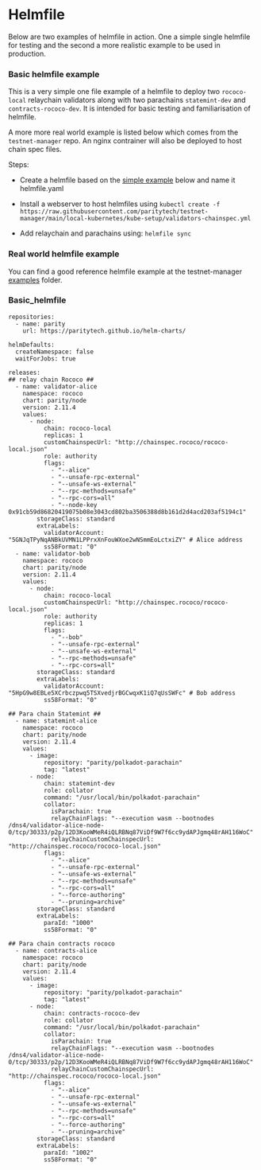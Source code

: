 # Helmfile

Below are two examples of helmfile in action. One a simple single helmfile for testing and the second a more realistic example to be used in production.

### Basic helmfile example

This is a very simple one file example of a helmfile to deploy two `rococo-local` relaychain validators along with two parachains `statemint-dev` and `contracts-rococo-dev`. It is intended for basic testing and familiarisation of helmfile.

A more more real world example is listed below which comes from the `testnet-manager` repo. An nginx contrainer will also be deployed to host chain spec files.

Steps:

- Create a helmfile based on the [simple example](#basic_helmfile) below and name it helmfile.yaml

- Install a webserver to host helmfiles using `kubectl create -f https://raw.githubusercontent.com/paritytech/testnet-manager/main/local-kubernetes/kube-setup/validators-chainspec.yml`

- Add relaychain and parachains using: `helmfile sync`

### Real world helmfile example

You can find a good reference helmfile example at the testnet-manager [examples](https://github.com/paritytech/testnet-manager/tree/main/local-kubernetes/charts) folder.

### Basic_helmfile

```
repositories:
  - name: parity
    url: https://paritytech.github.io/helm-charts/

helmDefaults:
  createNamespace: false
  waitForJobs: true

releases:
## relay chain Rococo ##
  - name: validator-alice
    namespace: rococo
    chart: parity/node
    version: 2.11.4
    values:
      - node:
          chain: rococo-local
          replicas: 1
          customChainspecUrl: "http://chainspec.rococo/rococo-local.json"
          role: authority
          flags:
            - "--alice"
            - "--unsafe-rpc-external"
            - "--unsafe-ws-external"
            - "--rpc-methods=unsafe"
            - "--rpc-cors=all"
            - "--node-key 0x91cb59d86820419075b08e3043cd802ba3506388d8b161d2d4acd203af5194c1"
        storageClass: standard
        extraLabels:
          validatorAccount: "5GNJqTPyNqANBkUVMN1LPPrxXnFouWXoe2wNSmmEoLctxiZY" # Alice address
          ss58Format: "0"
  - name: validator-bob
    namespace: rococo
    chart: parity/node
    version: 2.11.4
    values:
      - node:
          chain: rococo-local
          customChainspecUrl: "http://chainspec.rococo/rococo-local.json"
          role: authority
          replicas: 1
          flags:
            - "--bob"
            - "--unsafe-rpc-external"
            - "--unsafe-ws-external"
            - "--rpc-methods=unsafe"
            - "--rpc-cors=all"
        storageClass: standard
        extraLabels:
          validatorAccount: "5HpG9w8EBLe5XCrbczpwq5TSXvedjrBGCwqxK1iQ7qUsSWFc" # Bob address
          ss58Format: "0"

## Para chain Statemint ##
  - name: statemint-alice
    namespace: rococo
    chart: parity/node
    version: 2.11.4
    values:
      - image:
          repository: "parity/polkadot-parachain"
          tag: "latest"
      - node:
          chain: statemint-dev
          role: collator
          command: "/usr/local/bin/polkadot-parachain"
          collator:
            isParachain: true
            relayChainFlags: "--execution wasm --bootnodes /dns4/validator-alice-node-0/tcp/30333/p2p/12D3KooWMeR4iQLRBNq87ViDf9W7f6cc9ydAPJgmq48rAH116WoC"
            relayChainCustomChainspecUrl: "http://chainspec.rococo/rococo-local.json"
          flags:
            - "--alice"
            - "--unsafe-rpc-external"
            - "--unsafe-ws-external"
            - "--rpc-methods=unsafe"
            - "--rpc-cors=all"
            - "--force-authoring"
            - "--pruning=archive"
        storageClass: standard
        extraLabels:
          paraId: "1000"
          ss58Format: "0"

## Para chain contracts rococo
  - name: contracts-alice
    namespace: rococo
    chart: parity/node
    version: 2.11.4
    values:
      - image:
          repository: "parity/polkadot-parachain"
          tag: "latest"
      - node:
          chain: contracts-rococo-dev
          role: collator
          command: "/usr/local/bin/polkadot-parachain"
          collator:
            isParachain: true
            relayChainFlags: "--execution wasm --bootnodes /dns4/validator-alice-node-0/tcp/30333/p2p/12D3KooWMeR4iQLRBNq87ViDf9W7f6cc9ydAPJgmq48rAH116WoC"
            relayChainCustomChainspecUrl: "http://chainspec.rococo/rococo-local.json"
          flags:
            - "--alice"
            - "--unsafe-rpc-external"
            - "--unsafe-ws-external"
            - "--rpc-methods=unsafe"
            - "--rpc-cors=all"
            - "--force-authoring"
            - "--pruning=archive"
        storageClass: standard
        extraLabels:
          paraId: "1002"
          ss58Format: "0"
```
